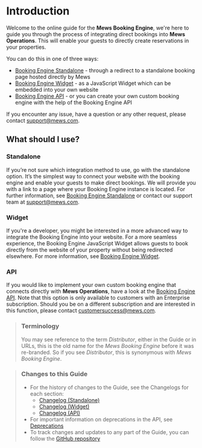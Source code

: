 # Introduction

Welcome to the online guide for the __Mews Booking Engine__, we're here to guide you through the process of integrating direct bookings into __Mews Operations__.
This will enable your guests to directly create reservations in your properties.

You can do this in one of three ways:

* [Booking Engine Standalone](booking-engine-standalone/README.md) - through a redirect to a standalone booking page hosted directly by Mews
* [Booking Engine Widget](booking-engine-widget/README.md) - as a JavaScript Widget which can be embedded into your own website
* [Booking Engine API](booking-engine-api/README.md) - or you can create your own custom booking engine with the help of the Booking Engine API

If you encounter any issue, have a question or any other request, please contact [support@mews.com](mailto:support@mews.com).

## What should I use?

### Standalone

If you’re not sure which integration method to use, go with the standalone option. It’s the simplest way to connect your website with the booking engine and enable your guests to make direct bookings.
We will provide you with a link to a page where your Booking Engine instance is located. For further information, see [Booking Engine Standalone](booking-engine-standalone/README.md) or contact our support team at [support@mews.com](mailto:support@mews.com).

### Widget

If you're a developer, you might be interested in a more advanced way to integrate the Booking Engine into your website. For a more seamless experience, the Booking Engine JavaScript Widget allows guests to book directly from the website of your property without being redirected elsewhere.
For more information, see [Booking Engine Widget](booking-engine-widget/README.md).

### API

If you would like to implement your own custom booking engine that connects directly with __Mews Operations__, have a look at the [Booking Engine API](booking-engine-api/README.md).
Note that this option is only available to customers with an Enterprise subscription. Should you be on a different subscription and are interested in this function, please contact [customersuccess@mews.com](mailto:customersuccess@mews.com).

> ### Terminology
> You may see reference to the term *Distributor*, either in the Guide or in URLs, this is the old name for the *Mews Booking Engine* before it was re-branded.
> So if you see *Distributor*, this is synonymous with *Mews Booking Engine*.

> ### Changes to this Guide
> * For the history of changes to the Guide, see the Changelogs for each section:
> 	* [Changelog \(Standalone\)](booking-engine-standalone/changelog/README.md)
> 	* [Changelog \(Widget\)](booking-engine-widget/changelog/README.md)
> 	* [Changelog \(API\)](booking-engine-api/changelog/README.md)
> * For important information on deprecations in the API, see [Deprecations](booking-engine-api/deprecations/README.md)
> * To track changes and updates to any part of the Guide, you can follow the [GitHub repository](https://github.com/MewsSystems/gitbook-booking-engine-guide/tree/master)
